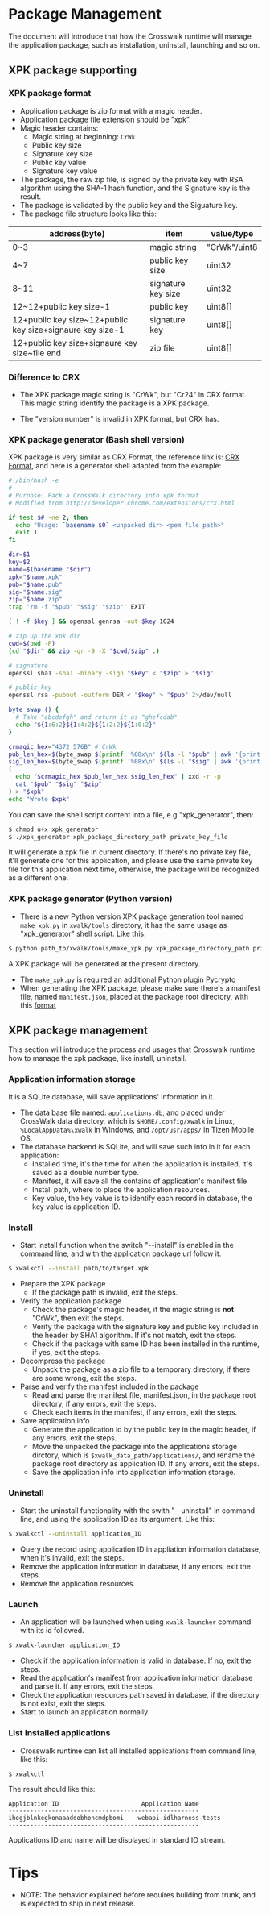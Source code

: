 # Package Management
The document will introduce that how the Crosswalk runtime will manage the application package, such as installation, uninstall, launching and so on.

## XPK package supporting
### XPK package format
 * Application package is zip format with a magic header.
 * Application package file extension should be "xpk".
 * Magic header contains:
   - Magic string at beginning: ```CrWk```
   - Public key size
   - Signature key size
   - Public key value
   - Signature key value
 * The package, the raw zip file, is signed by the private key with RSA algorithm using the SHA-1 hash function, and the Signature key is the result.
 * The package is validated by the public key and the Siguature key.
 * The package file structure looks like this:

| address(byte) | item | value/type |
|----------|---------|---------|
| 0~3 | magic string | "CrWk"/uint8
| 4~7 | public key size | uint32
| 8~11 | signature key size | uint32
| 12~12+public key size-1 | public key | uint8[]
| 12+public key size~12+public key size+signaure key size-1 | signature key | uint8[]
| 12+public key size+signaure key size~file end | zip file | uint8[]

### Difference to CRX

* The XPK package magic string is "CrWk", but "Cr24" in CRX format. This magic string identify the package is a XPK package.

* The "version number" is invalid in XPK format, but CRX has.

### XPK package generator (Bash shell version)
XPK package is very similar as CRX Format, the reference link is: [CRX Format](http://developer.chrome.com/extensions/crx.html), and here is a generator shell adapted from the example:

```bash
#!/bin/bash -e
#
# Purpose: Pack a CrossWalk directory into xpk format
# Modified from http://developer.chrome.com/extensions/crx.html

if test $# -ne 2; then
  echo "Usage: `basename $0` <unpacked dir> <pem file path>"
  exit 1
fi

dir=$1
key=$2
name=$(basename "$dir")
xpk="$name.xpk"
pub="$name.pub"
sig="$name.sig"
zip="$name.zip"
trap 'rm -f "$pub" "$sig" "$zip"' EXIT

[ ! -f $key ] && openssl genrsa -out $key 1024

# zip up the xpk dir
cwd=$(pwd -P)
(cd "$dir" && zip -qr -9 -X "$cwd/$zip" .)

# signature
openssl sha1 -sha1 -binary -sign "$key" < "$zip" > "$sig"

# public key
openssl rsa -pubout -outform DER < "$key" > "$pub" 2>/dev/null

byte_swap () {
  # Take "abcdefgh" and return it as "ghefcdab"
  echo "${1:6:2}${1:4:2}${1:2:2}${1:0:2}"
}

crmagic_hex="4372 576B" # CrWk
pub_len_hex=$(byte_swap $(printf '%08x\n' $(ls -l "$pub" | awk '{print $5}')))
sig_len_hex=$(byte_swap $(printf '%08x\n' $(ls -l "$sig" | awk '{print $5}')))
(
  echo "$crmagic_hex $pub_len_hex $sig_len_hex" | xxd -r -p
  cat "$pub" "$sig" "$zip"
) > "$xpk"
echo "Wrote $xpk"
```

You can save the shell script content into a file, e.g "xpk_generator", then:

```sh
$ chmod u+x xpk_generator
$ ./xpk_generator xpk_package_directory_path private_key_file
```

It will generate a xpk file in current directory. If there's no private key file, it'll generate one for this application, and please use the same private key file for this application next time, otherwise, the package will be recognized as a different one.

### XPK package generator (Python version)
* There is a new Python version XPK package generation tool named ```make_xpk.py``` in ```xwalk/tools``` directory, it has the same usage as "xpk_generator" shell script. Like this:

```sh
$ python path_to/xwalk/tools/make_xpk.py xpk_package_directory_path private_key_file
```

A XPK package will be generated at the present directory.
* The ```make_xpk.py``` is required an additional Python plugin [Pycrypto](https://www.dlitz.net/software/pycrypto/)
* When generating the XPK package, please make sure there's a manifest file, named ```manifest.json```, placed at the package root directory, with this [format](https://crosswalk-project.org/#wiki/Crosswalk-manifest)

## XPK package management
This section will introduce the process and usages that Crosswalk runtime how to manage the xpk package, like install, uninstall.
### Application information storage
It is a SQLite database, will save applications' information in it.
 * The data base file named: ```applications.db```, and placed under CrossWalk data directory, which is ```$HOME/.config/xwalk``` in Linux, ```%LocalAppData%\xwalk``` in Windows, and ```/opt/usr/apps/``` in Tizen Mobile OS.
 * The database backend is SQLite, and will save such info in it for each application:
   - Installed time, it's the time for when the application is installed, it's saved as a double number type.
   - Manifest, it will save all the contains of application's manifest file
   - Install path, where to place the application resources.
   - Key value, the key value is to identify each record in database, the key value is application ID.

### Install
 * Start install function when the switch "--install" is enabled in the command line, and with the application package url follow it.

```sh
$ xwalkctl --install path/to/target.xpk
```

 * Prepare the XPK package
   - If the package path is invalid, exit the steps.
 * Verify the application package
   - Check the package's magic header, if the magic string is **not** "CrWk", then exit the steps.
   - Verify the package with the signature key and public key included in the header by SHA1 algorithm. If it's not match, exit the steps.
   - Check if the package with same ID has been installed in the runtime, if yes, exit the steps.
 * Decompress the package
   - Unpack the package as a zip file to a temporary directory, if there are some wrong, exit the steps.
 * Parse and verify the manifest included in the package
   - Read and parse the manifest file, manifest.json, in the package root directory, if any errors, exit the steps.
   - Check each items in the manifest, if any errors, exit the steps.
 * Save application info
   - Generate the application id by the public key in the magic header, if any errors, exit the steps.
   - Move the unpacked the package into the applications storage dirctory, which is ```$xwalk_data_path/applications/```, and rename the package root directory as application ID. If any errors, exit the steps.
   - Save the application info into application information storage.   

### Uninstall
 * Start the uninstall functionality with the swith "--uninstall" in command line, and using the application ID as its argument. Like this:

```sh
$ xwalkctl --uninstall application_ID
```

 * Query the record using application ID in appliation information database, when it's invalid, exit the steps.
 * Remove the application information in database, if any errors, exit the steps.
 * Remove the application resources.

### Launch
 * An application will be launched when using ```xwalk-launcher``` command with its id followed.

```sh
$ xwalk-launcher application_ID
```

 * Check if the application information is valid in database. If no, exit the steps.
 * Read the application's manifest from application information database and parse it. If any errors, exit the steps.
 * Check the application resources path saved in database, if the directory is not exist, exit the steps.
 * Start to launch an application normally.

### List installed applications
 * Crosswalk runtime can list all installed applications from command line, like this:

```sh
$ xwalkctl
```

The result should like this:

```
Application ID                       Application Name
-----------------------------------------------------
ihogjblnkegkonaaaddobhoncmdpbomi	webapi-idlharness-tests
-----------------------------------------------------
```
Applications ID and name will be displayed in standard IO stream.

# Tips
 * NOTE: The behavior explained before requires building from trunk, and is expected to ship in next release.